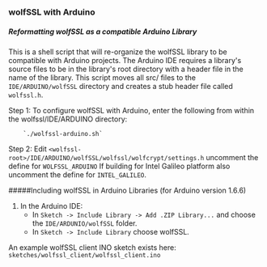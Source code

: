 ### wolfSSL with Arduino

##### Reformatting wolfSSL as a compatible Arduino Library
This is a shell script that will re-organize the wolfSSL library to be 
compatible with Arduino projects. The Arduino IDE requires a library's source
files to be in the library's root directory with a header file in the name of 
the library. This script moves all src/ files to the `IDE/ARDUINO/wolfSSL`
directory and creates a stub header file called `wolfssl.h`.

Step 1: To configure wolfSSL with Arduino, enter the following from within the
wolfssl/IDE/ARDUINO directory:

        `./wolfssl-arduino.sh`


Step 2: Edit `<wolfssl-root>/IDE/ARDUINO/wolfSSL/wolfssl/wolfcrypt/settings.h` uncomment the define for `WOLFSSL_ARDUINO`
If building for Intel Galileo platform also uncomment the define for `INTEL_GALILEO`.

#####Including wolfSSL in Arduino Libraries (for Arduino version 1.6.6)

1. In the Arduino IDE:
    - In `Sketch -> Include Library -> Add .ZIP Library...` and choose the
        `IDE/ARDUNIO/wolfSSL` folder.
    - In `Sketch -> Include Library` choose wolfSSL.

An example wolfSSL client INO sketch exists here: `sketches/wolfssl_client/wolfssl_client.ino`

